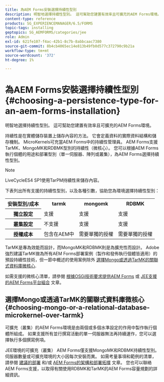 ```yaml
---
title: 為AEM Forms安裝選擇持續性型別
description: 明智地選擇持續性型別。 這可幫助您建置有效率且可擴充的AEM Forms環境。
content-type: reference
products: SG_EXPERIENCEMANAGER/6.5/FORMS
topic-tags: installing
geptopics: SG_AEMFORMS/categories/jee
role: Admin
exl-id: 621fe107-f4ac-42b1-8c7b-8abbcaac7380
source-git-commit: 8b4cb4065ec14e813b49fb0d577c372790c9b21a
workflow-type: tm+mt
source-wordcount: '372'
ht-degree: 1%

---
```


# 為AEM Forms安裝選擇持續性型別 {#choosing-a-persistence-type-for-an-aem-forms-installation}

明智地選擇持續性型別。 這可幫助您建置有效率且可擴充的AEM Forms環境。

持續性是在實體儲存裝置上儲存內容的方法。 它會定義資料的實際資料結構和儲存機制。 MicroKernels可充當AEM Forms中的持續性管理員。 AEM Forms支援TarMK、MongoMK和RDBMK型別的持續性（微核心）。 您可以根據AEM Forms執行個體的用途和部署型別（單一伺服器、陣列或叢集），為AEM Forms選擇持續性型別。

>[!NOTE]
>
>LiveCycleES4 SP1使用TarPM持續性來儲存內容。

下表列出所有支援的持續性型別，以及各種引數，協助您為環境選擇持續性型別：

<table>
 <tbody>
  <tr>
   <th><strong>安裝型別/成本</strong></th>
   <th><strong>tarmk</strong></th>
   <th><strong>mongomk</strong></th>
   <th><strong>RDBMK</strong></th>
  </tr>
  <tr>
   <th><strong>獨立設定</strong></th>
   <td>支援<br /> </td>
   <td>支援</td>
   <td>支援</td>
  </tr>
  <tr>
   <th><strong>叢集設定</strong></th>
   <td>不支援</td>
   <td>支援</td>
   <td>支援</td>
  </tr>
  <tr>
   <th><strong>授權成本</strong></th>
   <td>包含在AEM中 </td>
   <td>需要單獨的授權</td>
   <td>需要單獨的授權</td>
  </tr>
 </tbody>
</table>

TarMK是專為效能而設計，而MongoMK和RDBMK則是為擴充性而設計。 Adobe強烈建議TarMK做為所有AEM Forms部署案例（製作和發佈執行個體皆適用）的預設持續性技術，但一節中概述的使用案例除外 [選擇Mongo或透過TarMK的關聯式資料庫微核心](#p-choosing-mongo-or-a-relational-database-microkernel-over-tarmk-p).

如需支援的微核心清單，請參閱 [根據OSGi技術要求提供AEM Forms](/help/sites-deploying/technical-requirements.md) 或 [JEE支援的AEM Forms平台組合](/help/forms/using/aem-forms-jee-supported-platforms.md) 文章。

## 選擇Mongo或透過TarMK的關聯式資料庫微核心 {#choosing-mongo-or-a-relational-database-microkernel-over-tarmk}

可擴充（叢集）的AEM Forms環境是由兩個或多個水準設定的作用中製作執行個體所組成。 如果支援所有並行撰寫活動的單一伺服器無法再持續運作，您可以選擇執行多個撰寫例項。

JEE環境的可擴充（叢集） AEM Forms僅支援MongoMK和RDBMK持續性型別。 伺服器數量或可擴充環境的大小因每次安裝而異。 如需考量事項和範例的清單，請參閱 [建議的部署](/help/sites-deploying/recommended-deploys.md) 和/或 [AEM Forms的架構和部署拓撲](/help/forms/using/aem-forms-architecture-deployment.md) 文章。 您也可以聯絡AEM Forms支援，以取得有關使用RDBMK和TarMK的AEM Forms容量規劃的詳細資訊。
